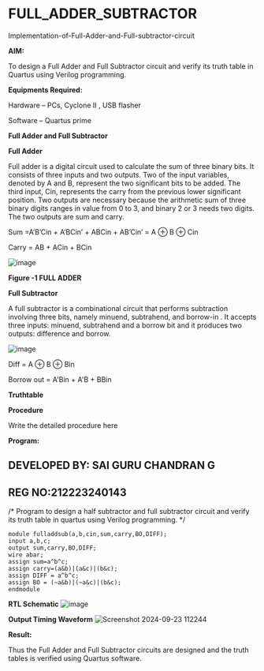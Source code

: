 # FULL_ADDER_SUBTRACTOR

Implementation-of-Full-Adder-and-Full-subtractor-circuit

**AIM:**

To design a Full Adder and Full Subtractor circuit and verify its truth table in Quartus using Verilog programming.

**Equipments Required:**

Hardware – PCs, Cyclone II , USB flasher

Software – Quartus prime

**Full Adder and Full Subtractor**

**Full Adder**

Full adder is a digital circuit used to calculate the sum of three binary bits. It consists of three inputs and two outputs. Two of the input variables, denoted by A and B, represent the two significant bits to be added. The third input, Cin, represents the carry from the previous lower significant position. Two outputs are necessary because the arithmetic sum of three binary digits ranges in value from 0 to 3, and binary 2 or 3 needs two digits. The two outputs are sum and carry.

Sum =A’B’Cin + A’BCin’ + ABCin + AB’Cin’ = A ⊕ B ⊕ Cin 

Carry = AB + ACin + BCin

![image](https://github.com/naavaneetha/FULL_ADDER_SUBTRACTOR/assets/154305477/0f30ba51-5ffb-4198-845f-18e054f675e7)

**Figure -1 FULL ADDER**

**Full Subtractor**

A full subtractor is a combinational circuit that performs subtraction involving three bits, namely minuend, subtrahend, and borrow-in . It accepts three inputs: minuend, subtrahend and a borrow bit and it produces two outputs: difference and borrow.

![image](https://github.com/naavaneetha/FULL_ADDER_SUBTRACTOR/assets/154305477/02b24f51-ab51-4304-9ad6-7b81ffc1ead5)

Diff = A ⊕ B ⊕ Bin 

Borrow out = A'Bin + A'B + BBin

**Truthtable**

**Procedure**

Write the detailed procedure here

**Program:**
## DEVELOPED BY: SAI GURU CHANDRAN G
## REG NO:212223240143
/* Program to design a half subtractor and full subtractor circuit and verify its truth table in quartus using Verilog programming. */
```
module fulladdsub(a,b,cin,sum,carry,BO,DIFF);
input a,b,c;
output sum,carry,BO,DIFF;
wire abar;
assign sum=a^b^c;
assign carry=(a&b)|(a&c)|(b&c);
assign DIFF = a^b^c;
assign BO = (~a&b)|(~a&c)|(b&c);
endmodule
```
**RTL Schematic**
![image](https://github.com/user-attachments/assets/1ba3cbfd-c0c0-49f9-a930-768b3a9d0f30)

**Output Timing Waveform**
![Screenshot 2024-09-23 112244](https://github.com/user-attachments/assets/fdbf31a8-a48f-48fd-84a3-fcb496812af7)

**Result:**

Thus the Full Adder and Full Subtractor circuits are designed and the truth tables is verified using Quartus software.



